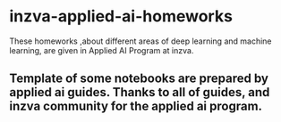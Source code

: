 # inzva-applied-ai-homeworks
These homeworks ,about different areas of deep learning and machine learning, are given in Applied AI Program at inzva. 
## Template of some notebooks are prepared by applied ai guides. Thanks to all of guides,  and inzva community for the applied ai program.
